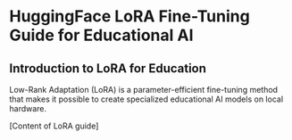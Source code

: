 # HuggingFace LoRA Fine-Tuning Guide for Educational AI

## Introduction to LoRA for Education
Low-Rank Adaptation (LoRA) is a parameter-efficient fine-tuning method that makes it possible to create specialized educational AI models on local hardware.

[Content of LoRA guide]